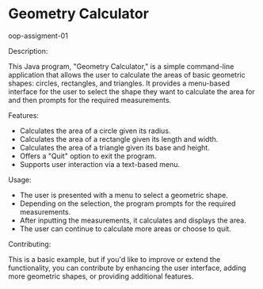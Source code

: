 # Geometry Calculator
oop-assigment-01

Description:

This Java program, "Geometry Calculator," is a simple command-line application that allows the user to calculate the areas of basic geometric shapes: circles, rectangles, and triangles. It provides a menu-based interface for the user to select the shape they want to calculate the area for and then prompts for the required measurements.

Features:

* Calculates the area of a circle given its radius.
* Calculates the area of a rectangle given its length and width.
* Calculates the area of a triangle given its base and height.
* Offers a "Quit" option to exit the program.
* Supports user interaction via a text-based menu.
  
Usage:

* The user is presented with a menu to select a geometric shape.
* Depending on the selection, the program prompts for the required measurements.
* After inputting the measurements, it calculates and displays the area.
* The user can continue to calculate more areas or choose to quit.
  
Contributing:

This is a basic example, but if you'd like to improve or extend the functionality, you can contribute by enhancing the user interface, adding more geometric shapes, or providing additional features.
